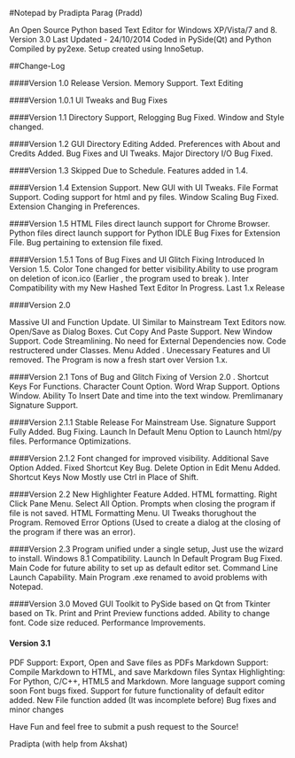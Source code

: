 #Notepad by Pradipta Parag (Pradd)


An Open Source Python based Text Editor for Windows XP/Vista/7 and 8.
Version 3.0
Last Updated - 24/10/2014
Coded in PySide(Qt) and Python
Compiled by py2exe. Setup created using InnoSetup.



##Change-Log

####Version 1.0
Release Version. Memory Support. Text Editing

####Version 1.0.1
UI Tweaks and Bug Fixes

####Version 1.1
Directory Support, Relogging Bug Fixed. Window and Style changed.

####Version 1.2
GUI Directory Editing Added. Preferences with About and Credits Added. Bug Fixes and UI Tweaks. Major Directory I/O Bug Fixed.

####Version 1.3
Skipped Due to Schedule. Features added in 1.4.

####Version 1.4
Extension Support. New GUI with UI Tweaks. File Format Support. Coding  support for html and py files. Window Scaling Bug Fixed. Extension Changing in Preferences.

####Version 1.5
 HTML Files direct launch support for Chrome Browser. Python files direct launch support for Python IDLE  Bug Fixes for Extension File. Bug pertaining to extension file fixed.

####Version 1.5.1
Tons of Bug Fixes and UI Glitch Fixing Introduced In Version 1.5. Color Tone changed for better visibility.Ability to use program on deletion of icon.ico (Earlier , the program used to break ). Inter Compatibility with my New Hashed Text Editor In Progress. Last 1.x Release

####Version 2.0

Massive UI and Function Update. UI Similar to Mainstream Text Editors now. Open/Save as Dialog Boxes. Cut Copy And Paste Support. New Window Support.
Code Streamlining. No need for External Dependencies now. Code restructered under Classes. Menu Added . Unecessary Features and UI removed. The Program is now a fresh start over Version 1.x.

####Version 2.1
Tons of Bug and Glitch Fixing of Version 2.0 . Shortcut Keys For Functions. Character Count Option. Word Wrap Support. Options Window. Ability To Insert Date and time into the text window. Premlimanary Signature Support.

####Version 2.1.1
Stable Release For Mainstream Use. Signature Support Fully Added.  Bug Fixing. Launch In Default Menu Option to Launch html/py files. Performance Optimizations.

####Version 2.1.2
Font changed for improved visibility. Additional Save Option Added. Fixed Shortcut Key Bug. Delete Option in Edit Menu Added. Shortcut Keys Now Mostly use Ctrl in Place of Shift.

####Version 2.2
New Highlighter Feature Added. HTML formatting. Right Click Pane Menu. Select All Option. Prompts when closing the program if file is not saved. HTML Formatting Menu. UI Tweaks thorughout the Program. Removed Error Options (Used to create a dialog at the closing of the program if there was an error).

####Version 2.3
Program unified under a single setup, Just use the wizard to install. Windows 8.1 Compatibility. Launch In Default Program Bug Fixed. Main Code for future ability to set up as default editor set. Command Line Launch Capability. Main Program .exe renamed to avoid problems with Notepad.

####Version 3.0
Moved GUI Toolkit to PySide based on Qt from Tkinter based on Tk. Print and Print Preview functions added. Ability to change font. Code size reduced.
Performance Improvements.

#### Version 3.1 

PDF Support: Export, Open and Save files as PDFs
Markdown Support: Compile Markdown to HTML, and save Markdown files
Syntax Highlighting: For Python, C/C++, HTML5 and Markdown. More language support coming soon
Font bugs fixed. Support for future functionality of default editor added. New File function added (It was incomplete before)
Bug fixes and minor changes


Have Fun and feel free to submit a push request to the Source!

Pradipta (with help from Akshat)



